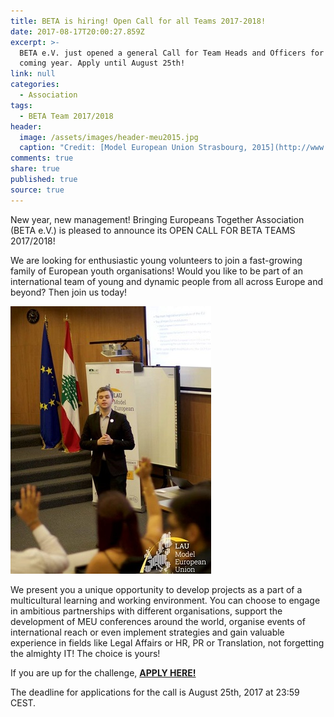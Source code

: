 ```yaml
---
title: BETA is hiring! Open Call for all Teams 2017-2018!
date: 2017-08-17T20:00:27.859Z
excerpt: >-
  BETA e.V. just opened a general Call for Team Heads and Officers for the
  coming year. Apply until August 25th!
link: null
categories:
  - Association
tags:
  - BETA Team 2017/2018
header:
  image: /assets/images/header-meu2015.jpg
  caption: "Credit: [Model European Union Strasbourg, 2015](http://www.meu-strasbourg.org)"
comments: true
share: true
published: true
source: true
---
```

New year, new management! Bringing Europeans Together Association (BETA e.V.) is pleased to announce its OPEN CALL FOR BETA TEAMS 2017/2018!

We are looking for enthusiastic young volunteers to join a fast-growing family of European youth organisations! Would you like to be part of an international team of young and dynamic people from all across Europe and beyond? Then join us today! 

 

![null](/assets/images/14479819_763307860475402_7627674594925883006_n.jpg)

We present you a unique opportunity to develop projects as a part of a multicultural learning and working environment. You can choose to engage in ambitious partnerships with different organisations, support the development of MEU conferences around the world, organise events of international reach or even implement strategies and gain valuable experience in fields like Legal Affairs or HR, PR or Translation, not forgetting the almighty IT! The choice is yours!

If you are up for the challenge,  **[APPLY HERE!](https://goo.gl/forms/x7vNvWCSmViCqn0k2)**

The deadline for applications for the call is August 25th, 2017 at 23:59 CEST.
